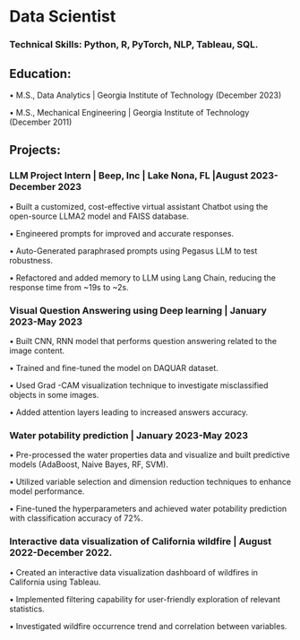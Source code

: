 # Data Scientist
### Technical Skills: Python, R, PyTorch, NLP, Tableau, SQL.

## Education:
•	M.S., Data Analytics | Georgia Institute of Technology (December 2023)

•	M.S., Mechanical Engineering | Georgia Institute of Technology (December 2011)
## Projects:

### LLM Project Intern | Beep, Inc | Lake Nona, FL |August 2023-December 2023

•	Built a customized, cost-effective virtual assistant Chatbot using the open-source LLMA2 model and FAISS database.

•	Engineered prompts for improved and accurate responses.

•	Auto-Generated paraphrased prompts using Pegasus LLM to test robustness.

•	Refactored and added memory to LLM using Lang Chain, reducing the response time from ~19s to ~2s.

### Visual Question Answering using Deep learning | January 2023-May 2023

•	Built CNN, RNN model that performs question answering related to the image content.

•	Trained and fine-tuned the model on DAQUAR dataset.

•	Used Grad -CAM visualization technique to investigate misclassified objects in some images. 

•	Added attention layers leading to increased answers accuracy.

### Water potability prediction | January 2023-May 2023

•	Pre-processed the water properties data and visualize and built predictive models (AdaBoost, Naive Bayes, RF, SVM).

•	Utilized variable selection and dimension reduction techniques to enhance model performance.

•	Fine-tuned the hyperparameters and achieved water potability prediction with classification accuracy of 72%.

### Interactive data visualization of California wildfire | August 2022-December 2022.

•	Created an interactive data visualization dashboard of wildfires in California using Tableau.

•	Implemented filtering capability for user-friendly exploration of relevant statistics.

•	Investigated wildfire occurrence trend and correlation between variables.


